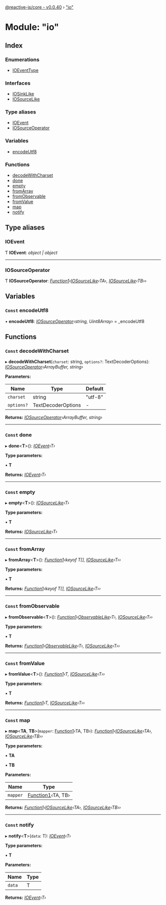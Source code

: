 [@reactive-js/core - v0.0.40](../README.md) › ["io"](_io_.md)

# Module: "io"

## Index

### Enumerations

* [IOEventType](../enums/_io_.ioeventtype.md)

### Interfaces

* [IOSinkLike](../interfaces/_io_.iosinklike.md)
* [IOSourceLike](../interfaces/_io_.iosourcelike.md)

### Type aliases

* [IOEvent](_io_.md#ioevent)
* [IOSourceOperator](_io_.md#iosourceoperator)

### Variables

* [encodeUtf8](_io_.md#const-encodeutf8)

### Functions

* [decodeWithCharset](_io_.md#const-decodewithcharset)
* [done](_io_.md#const-done)
* [empty](_io_.md#const-empty)
* [fromArray](_io_.md#const-fromarray)
* [fromObservable](_io_.md#const-fromobservable)
* [fromValue](_io_.md#const-fromvalue)
* [map](_io_.md#const-map)
* [notify](_io_.md#const-notify)

## Type aliases

###  IOEvent

Ƭ **IOEvent**: *object | object*

___

###  IOSourceOperator

Ƭ **IOSourceOperator**: *[Function1](_functions_.md#function1)‹[IOSourceLike](../interfaces/_io_.iosourcelike.md)‹TA›, [IOSourceLike](../interfaces/_io_.iosourcelike.md)‹TB››*

## Variables

### `Const` encodeUtf8

• **encodeUtf8**: *[IOSourceOperator](_io_.md#iosourceoperator)‹string, Uint8Array›* = _encodeUtf8

## Functions

### `Const` decodeWithCharset

▸ **decodeWithCharset**(`charset`: string, `options?`: TextDecoderOptions): *[IOSourceOperator](_io_.md#iosourceoperator)‹ArrayBuffer, string›*

**Parameters:**

Name | Type | Default |
------ | ------ | ------ |
`charset` | string | "utf-8" |
`options?` | TextDecoderOptions | - |

**Returns:** *[IOSourceOperator](_io_.md#iosourceoperator)‹ArrayBuffer, string›*

___

### `Const` done

▸ **done**<**T**>(): *[IOEvent](_io_.md#ioevent)‹T›*

**Type parameters:**

▪ **T**

**Returns:** *[IOEvent](_io_.md#ioevent)‹T›*

___

### `Const` empty

▸ **empty**<**T**>(): *[IOSourceLike](../interfaces/_io_.iosourcelike.md)‹T›*

**Type parameters:**

▪ **T**

**Returns:** *[IOSourceLike](../interfaces/_io_.iosourcelike.md)‹T›*

___

### `Const` fromArray

▸ **fromArray**<**T**>(): *[Function1](_functions_.md#function1)‹keyof T[], [IOSourceLike](../interfaces/_io_.iosourcelike.md)‹T››*

**Type parameters:**

▪ **T**

**Returns:** *[Function1](_functions_.md#function1)‹keyof T[], [IOSourceLike](../interfaces/_io_.iosourcelike.md)‹T››*

___

### `Const` fromObservable

▸ **fromObservable**<**T**>(): *[Function1](_functions_.md#function1)‹[ObservableLike](../interfaces/_observable_.observablelike.md)‹T›, [IOSourceLike](../interfaces/_io_.iosourcelike.md)‹T››*

**Type parameters:**

▪ **T**

**Returns:** *[Function1](_functions_.md#function1)‹[ObservableLike](../interfaces/_observable_.observablelike.md)‹T›, [IOSourceLike](../interfaces/_io_.iosourcelike.md)‹T››*

___

### `Const` fromValue

▸ **fromValue**<**T**>(): *[Function1](_functions_.md#function1)‹T, [IOSourceLike](../interfaces/_io_.iosourcelike.md)‹T››*

**Type parameters:**

▪ **T**

**Returns:** *[Function1](_functions_.md#function1)‹T, [IOSourceLike](../interfaces/_io_.iosourcelike.md)‹T››*

___

### `Const` map

▸ **map**<**TA**, **TB**>(`mapper`: [Function1](_functions_.md#function1)‹TA, TB›): *[Function1](_functions_.md#function1)‹[IOSourceLike](../interfaces/_io_.iosourcelike.md)‹TA›, [IOSourceLike](../interfaces/_io_.iosourcelike.md)‹TB››*

**Type parameters:**

▪ **TA**

▪ **TB**

**Parameters:**

Name | Type |
------ | ------ |
`mapper` | [Function1](_functions_.md#function1)‹TA, TB› |

**Returns:** *[Function1](_functions_.md#function1)‹[IOSourceLike](../interfaces/_io_.iosourcelike.md)‹TA›, [IOSourceLike](../interfaces/_io_.iosourcelike.md)‹TB››*

___

### `Const` notify

▸ **notify**<**T**>(`data`: T): *[IOEvent](_io_.md#ioevent)‹T›*

**Type parameters:**

▪ **T**

**Parameters:**

Name | Type |
------ | ------ |
`data` | T |

**Returns:** *[IOEvent](_io_.md#ioevent)‹T›*
